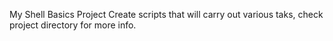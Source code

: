 My Shell Basics Project
Create scripts that will carry out various taks, check project directory for more info.


